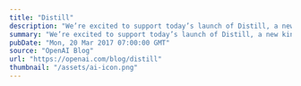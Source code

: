 ```yaml
---
title: "Distill"
description: "We’re excited to support today’s launch of Distill, a new kind of journal aimed at excellent communication of machine learning results (novel or existing)."
summary: "We’re excited to support today’s launch of Distill, a new kind of journal aimed at excellent communication of machine learning results (novel or existing)."
pubDate: "Mon, 20 Mar 2017 07:00:00 GMT"
source: "OpenAI Blog"
url: "https://openai.com/blog/distill"
thumbnail: "/assets/ai-icon.png"
---
```


